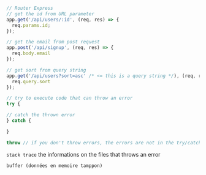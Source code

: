 ```js
// Router Express
// get the id from URL parameter
app.get('/api/users/:id', (req, res) => {
  req.params.id;
});

// get the email from post request
app.post('/api/signup', (req, res) => {
  req.body.email
});

// get sort from query string
app.get('/api/users?sort=asc' /* <= this is a query string */), (req, res) => {
  req.query.sort
});
```
```js
// try to execute code that can throw an error
try {

// catch the thrown error
} catch {

}

throw // if you don't throw errors, the errors are not in the try/catch
```

`stack trace` the informations on the files that throws an error

`buffer (données en memoire tamppon)`
